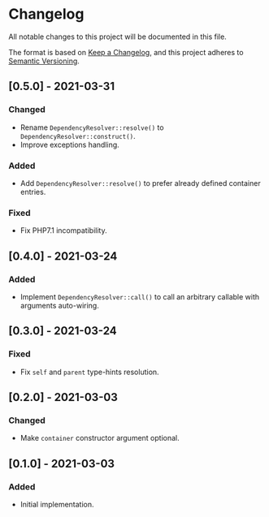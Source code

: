 # Changelog

All notable changes to this project will be documented in this file.

The format is based on [Keep a Changelog](https://keepachangelog.com/en/1.0.0/),
and this project adheres to [Semantic Versioning](https://semver.org/spec/v2.0.0.html).

## [0.5.0] - 2021-03-31
### Changed
- Rename `DependencyResolver::resolve()` to `DependencyResolver::construct()`.
- Improve exceptions handling.

### Added
- Add `DependencyResolver::resolve()` to prefer already defined container entries.

### Fixed
- Fix PHP7.1 incompatibility.

## [0.4.0] - 2021-03-24
### Added
- Implement `DependencyResolver::call()` to call an arbitrary callable with arguments auto-wiring.

## [0.3.0] - 2021-03-24
### Fixed
- Fix `self` and `parent` type-hints resolution.

## [0.2.0] - 2021-03-03
### Changed
- Make `container` constructor argument optional. 

## [0.1.0] - 2021-03-03
### Added
- Initial implementation.
